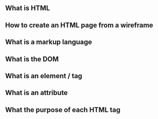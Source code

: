 ## What is HTML
## How to create an HTML page from a wireframe
## What is a markup language
## What is the DOM
## What is an element / tag
## What is an attribute
## What the purpose of each HTML tag